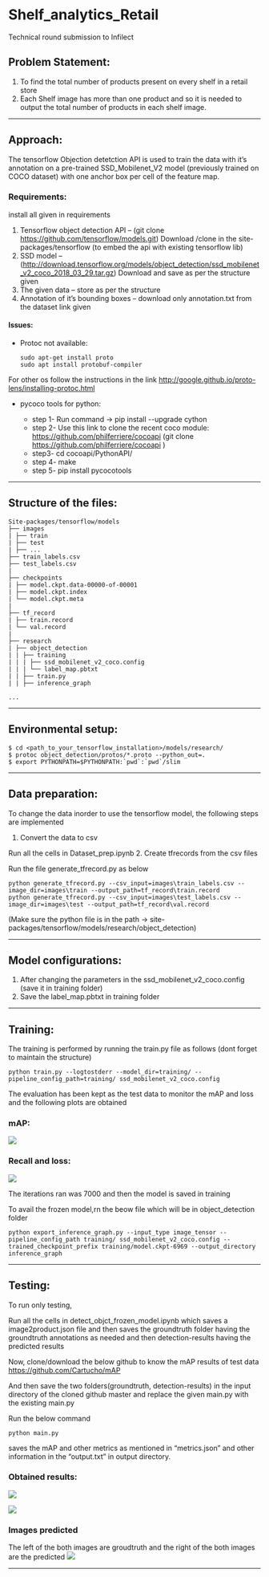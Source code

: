# Shelf_analytics_Retail
Technical round submission to Infilect
## Problem Statement:
  1.	To find the total number of products present on every shelf in a retail store
  2.	Each Shelf image has more than one product and so it is needed to output the total number of products in each shelf image.
***
## Approach:

The tensorflow Objection detetction API is used to train the data with it’s annotation on a pre-trained SSD_Mobilenet_V2 model (previously trained on COCO dataset) with one anchor box per cell of the feature map. 

### Requirements:
install all given in requirements
1. Tensorflow object detection API – (git clone https://github.com/tensorflow/models.git) 
  Download /clone in the site-packages/tensorflow (to embed the api with existing tensorflow lib)
2. SSD model – (http://download.tensorflow.org/models/object_detection/ssd_mobilenet_v2_coco_2018_03_29.tar.gz)
  Download and save as per the structure given
3. The given data – store as per the structure
4.	Annotation of it’s bounding boxes – download only annotation.txt from the dataset link given

#### Issues:
* Protoc not available:
  ```
  sudo apt-get install proto
  sudo apt install protobuf-compiler
  ```
For other os follow the instructions in the link http://google.github.io/proto-lens/installing-protoc.html
* pycoco tools for python:

  - step 1- Run command -> pip install --upgrade cython
  - step 2-  Use this link to clone the recent coco module: https://github.com/philferriere/cocoapi
           (git clone https://github.com/philferriere/cocoapi )
  - step3- cd cocoapi/PythonAPI/
  - step 4- make
  - step 5- pip install pycocotools

***
## Structure of the files:
```
Site-packages/tensorflow/models
├── images
| ├── train
| ├── test
| ├── ... 
├── train_labels.csv
├── test_labels.csv
|
├── checkpoints
| ├── model.ckpt.data-00000-of-00001
| ├── model.ckpt.index
| └── model.ckpt.meta
|
├── tf_record
| ├── train.record
| └── val.record
|
├── research
| ├── object_detection
| | ├── training
| | | ├── ssd_mobilenet_v2_coco.config
| | | └── label_map.pbtxt
| | ├── train.py
| | ├── inference_graph

...
```
***
## Environmental setup:

```
$ cd <path_to_your_tensorflow_installation>/models/research/
$ protoc object_detection/protos/*.proto --python_out=.
$ export PYTHONPATH=$PYTHONPATH:`pwd`:`pwd`/slim

```
***
## Data preparation:
To change the data inorder to use the tensorflow model, the following steps are implemented
1.	Convert the data to csv

Run all the cells in Dataset_prep.ipynb
2.	Create tfrecords from the csv files

Run the file generate_tfrecord.py as below
```
python generate_tfrecord.py --csv_input=images\train_labels.csv --image_dir=images\train --output_path=tf_record\train.record
python generate_tfrecord.py --csv_input=images\test_labels.csv --image_dir=images\test --output_path=tf_record\val.record
```
(Make sure the python file is in the path -> site-packages/tensorflow/models/research/object_detection)
***
## Model configurations:
1.	After changing the parameters in the ssd_mobilenet_v2_coco.config (save it in training folder)
2.	Save the label_map.pbtxt in training folder 
***
## Training:
The training is performed by running the train.py file as follows (dont forget to maintain the structure)
```
python train.py --logtostderr --model_dir=training/ --pipeline_config_path=training/ ssd_mobilenet_v2_coco.config
```
The evaluation has been kept as the test data to monitor the mAP and loss and the following plots are obtained
### mAP:
![](images/mAP.png)
### Recall and loss:
![](images/recandloss.png)

The iterations ran was 7000 and then the model is saved in training 

To avail the frozen model,rn the beow file which will be in object_detection folder
```
python export_inference_graph.py --input_type image_tensor --pipeline_config_path training/ ssd_mobilenet_v2_coco.config --trained_checkpoint_prefix training/model.ckpt-6969 --output_directory inference_graph
```
***
## Testing:
To run only testing,

Run all the  cells in detect_objct_frozen_model.ipynb which saves a image2product.json file and then saves the groundtruth folder having the groundtruth annotations as needed and then detection-results having the predicted results

Now, clone/download the below github to know the mAP results of test data
https://github.com/Cartucho/mAP

And then save the two folders(groundtruth, detection-results) in the input directory of the cloned github master and replace the given main.py with the existing main.py

Run the below command
```
python main.py
```
saves the mAP and other metrics as mentioned in “metrics.json” and other information in the “output.txt” in output directory.

### Obtained results:

![](images/test_results.png)

![](images/PRcurve.png)
### Images predicted
The left of the both images are groudtruth and the right of the both images are the predicted
![](images/image_results.png)
***


